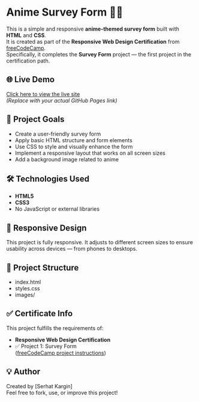 # Anime Survey Form 📝✨

This is a simple and responsive **anime-themed survey form** built with **HTML** and **CSS**.  
It is created as part of the **Responsive Web Design Certification** from [freeCodeCamp](https://www.freecodecamp.org/).  
Specifically, it completes the **Survey Form** project — the first project in the certification path.

## 🌐 Live Demo
[Click here to view the live site](https://SerhatKargin.github.io/anime-survey/)  
_(Replace with your actual GitHub Pages link)_

## 🎯 Project Goals

- Create a user-friendly survey form
- Apply basic HTML structure and form elements
- Use CSS to style and visually enhance the form
- Implement a responsive layout that works on all screen sizes
- Add a background image related to anime

## 🛠️ Technologies Used

- **HTML5**
- **CSS3**
- No JavaScript or external libraries

## 📱 Responsive Design

This project is fully responsive. It adjusts to different screen sizes to ensure usability across devices — from phones to desktops.

## 📁 Project Structure

- index.html
- styles.css
- images/

## ✅ Certificate Info

This project fulfills the requirements of:
- **Responsive Web Design Certification**
- ✅ Project 1: Survey Form  
  ([freeCodeCamp project instructions](https://www.freecodecamp.org/learn/responsive-web-design/responsive-web-design-projects/build-a-survey-form))

## 💡 Author

Created by [Serhat Kargin]  
Feel free to fork, use, or improve this project!

